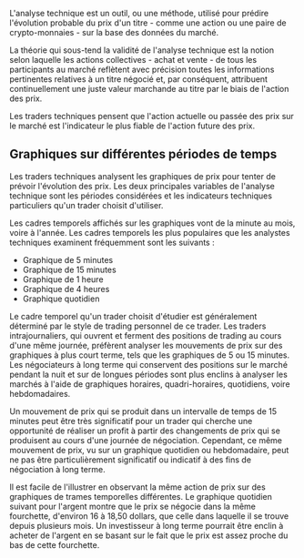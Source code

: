 L'analyse technique est un outil, ou une méthode, utilisé pour prédire l'évolution probable du prix d'un titre - comme une action ou une paire de crypto-monnaies - sur la base des données du marché.

La théorie qui sous-tend la validité de l'analyse technique est la notion selon laquelle les actions collectives - achat et vente - de tous les participants au marché reflètent avec précision toutes les informations pertinentes relatives à un titre négocié et, par conséquent, attribuent continuellement une juste valeur marchande au titre par le biais de l'action des prix.

Les traders techniques pensent que l'action actuelle ou passée des prix sur le marché est l'indicateur le plus fiable de l'action future des prix.

## Graphiques sur différentes périodes de temps

Les traders techniques analysent les graphiques de prix pour tenter de prévoir l'évolution des prix. Les deux principales variables de l'analyse technique sont les périodes considérées et les indicateurs techniques particuliers qu'un trader choisit d'utiliser.

Les cadres temporels affichés sur les graphiques vont de la minute au mois, voire à l'année. Les cadres temporels les plus populaires que les analystes techniques examinent fréquemment sont les suivants :

- Graphique de 5 minutes
- Graphique de 15 minutes
- Graphique de 1 heure
- Graphique de 4 heures
- Graphique quotidien

Le cadre temporel qu'un trader choisit d'étudier est généralement déterminé par le style de trading personnel de ce trader. Les traders intrajournaliers, qui ouvrent et ferment des positions de trading au cours d'une même journée, préfèrent analyser les mouvements de prix sur des graphiques à plus court terme, tels que les graphiques de 5 ou 15 minutes. Les négociateurs à long terme qui conservent des positions sur le marché pendant la nuit et sur de longues périodes sont plus enclins à analyser les marchés à l'aide de graphiques horaires, quadri-horaires, quotidiens, voire hebdomadaires.

Un mouvement de prix qui se produit dans un intervalle de temps de 15 minutes peut être très significatif pour un trader qui cherche une opportunité de réaliser un profit à partir des changements de prix qui se produisent au cours d'une journée de négociation. Cependant, ce même mouvement de prix, vu sur un graphique quotidien ou hebdomadaire, peut ne pas être particulièrement significatif ou indicatif à des fins de négociation à long terme.

Il est facile de l'illustrer en observant la même action de prix sur des graphiques de trames temporelles différentes. Le graphique quotidien suivant pour l'argent montre que le prix se négocie dans la même fourchette, d'environ 16 à 18,50 dollars, que celle dans laquelle il se trouve depuis plusieurs mois. Un investisseur à long terme pourrait être enclin à acheter de l'argent en se basant sur le fait que le prix est assez proche du bas de cette fourchette.

